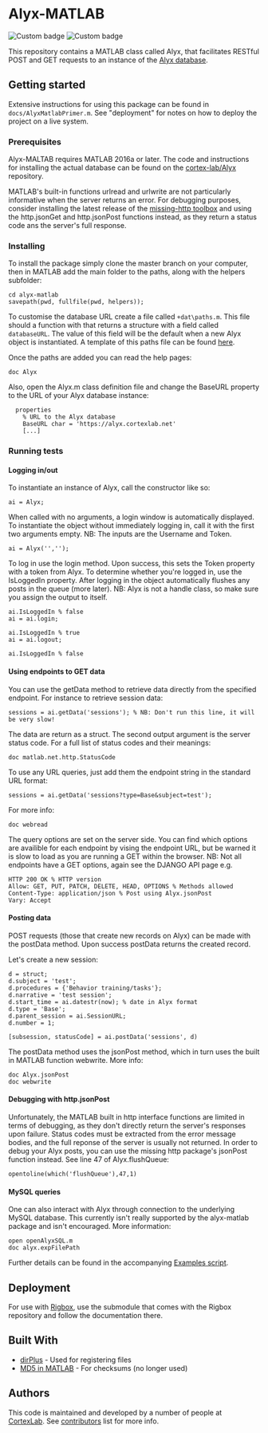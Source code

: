 # Alyx-MATLAB
![Custom badge](https://img.shields.io/endpoint.svg?url=https%3A%2F%2Fsilent-zebra-36.tunnel.datahub.at%2Fcoverage%2Falyx-matlab%2Fmaster)
![Custom badge](https://img.shields.io/endpoint.svg?url=https%3A%2F%2Fsilent-zebra-36.tunnel.datahub.at%2Fstatus%2Falyx-matlab%2Fmaster)

This repository contains a MATLAB class called Alyx, that facilitates RESTful POST and GET requests to an instance of the [Alyx database](http://alyx.readthedocs.io/en/latest/). 

## Getting started

Extensive instructions for using this package can be found in `docs/AlyxMatlabPrimer.m`.  See "deployment" for notes on how to deploy the project on a live system.

### Prerequisites
Alyx-MALTAB requires MATLAB 2016a or later.  The code and instructions for installing the actual database can be found on the [cortex-lab/Alyx](https://github.com/cortex-lab/Alyx) repository.

MATLAB's built-in functions urlread and urlwrite are not particularly informative when the server returns an error.  For debugging purposes, consider installing the latest release of the [missing-http toolbox](https://github.com/psexton/missing-http/releases) and using the http.jsonGet and http.jsonPost functions instead, as they return a status code ans the server's full response.

### Installing
To install the package simply clone the master branch on your computer, then in MATLAB add the main folder to the paths, along with the helpers subfolder:
```
cd alyx-matlab
savepath(pwd, fullfile(pwd, helpers));
```

To customise the database URL create a file called `+dat\paths.m`.  This file should a function with that returns a structure with a field called `databaseURL`.  The value of this field will be the default when a new Alyx object is instantiated.  A template of this paths file can be found [here](https://github.com/cortex-lab/Rigbox/blob/master/docs/setup/paths_template.m).

Once the paths are added you can read the help pages:
```
doc Alyx
```

Also, open the Alyx.m class definition file and change the BaseURL property to the URL of your Alyx database instance:
```
  properties
    % URL to the Alyx database
    BaseURL char = 'https://alyx.cortexlab.net'
    [...]
```

### Running tests

#### Logging in/out
To instantiate an instance of Alyx, call the constructor like so:
```
ai = Alyx;
```

When called with no arguments, a login window is automatically displayed.
To instantiate the object without immediately logging in, call it with
the first two arguments empty.  NB: The inputs are the Username and
Token.
```
ai = Alyx('','');
```

To log in use the login method.  Upon success, this sets the Token
property with a token from Alyx.  To determine whether you're logged in,
use the IsLoggedIn property. After logging in the object automatically
flushes any posts in the queue (more later). NB: Alyx is not a handle
class, so make sure you assign the output to itself.
```
ai.IsLoggedIn % false
ai = ai.login;

ai.IsLoggedIn % true
ai = ai.logout;

ai.IsLoggedIn % false
```

#### Using endpoints to GET data
You can use the getData method to retrieve data directly from the
specified endpoint.  For instance to retrieve session data:
```
sessions = ai.getData('sessions'); % NB: Don't run this line, it will be very slow!
```

The data are return as a struct.  The second output argument is the
server status code.  For a full list of status codes and their meanings:
```
doc matlab.net.http.StatusCode
```

To use any URL queries, just add them the endpoint string in the standard
URL format:
```
sessions = ai.getData('sessions?type=Base&subject=test');
```

For more info:
```
doc webread
```

The query options are set on the server side.  You can find which options
are availible for each endpoint by vising the endpoint URL, but be warned
it is slow to load as you are running a GET within the browser.  NB: Not
all endpoints have a GET options, again see the DJANGO API page
e.g.
```
HTTP 200 OK % HTTP version
Allow: GET, PUT, PATCH, DELETE, HEAD, OPTIONS % Methods allowed
Content-Type: application/json % Post using Alyx.jsonPost
Vary: Accept
```

#### Posting data
POST requests (those that create new records on Alyx) can be made with
the postData method.  Upon success postData returns the created record.

Let's create a new session:
```
d = struct;
d.subject = 'test';
d.procedures = {'Behavior training/tasks'};
d.narrative = 'test session';
d.start_time = ai.datestr(now); % date in Alyx format
d.type = 'Base';
d.parent_session = ai.SessionURL;
d.number = 1;

[subsession, statusCode] = ai.postData('sessions', d)
```

The postData method uses the jsonPost method, which in turn uses the
built in MATLAB function webwrite.  More info:
```
doc Alyx.jsonPost
doc webwrite
```

#### Debugging with http.jsonPost
Unfortunately, the MATLAB built in http interface functions are limited
in terms of debugging, as they don't directly return the server's
responses upon failure.  Status codes must be extracted from the error
message bodies, and the full reponse of the server is usually not
returned.  In order to debug your Alyx posts, you can use the missing
http package's jsonPost function instead.  See line 47 of
Alyx.flushQueue:
```
opentoline(which('flushQueue'),47,1)
```

#### MySQL queries
One can also interact with Alyx through connection to the underlying
MySQL database.  This currently isn't really supported by the alyx-matlab
package and isn't encouraged.  More information:
```
open openAlyxSQL.m
doc alyx.expFilePath
```

Further details can be found in the accompanying [Examples script](https://github.com/cortex-lab/alyx-matlab/blob/alyx-as-class/Examples.m).

## Deployment
For use with [Rigbox](https://github.com/cortex-lab/Rigbox), use the submodule that comes with the Rigbox repository and follow the documentation there.

## Built With
* [dirPlus](https://uk.mathworks.com/matlabcentral/fileexchange/60716-dirplus) - Used for registering files
* [MD5 in MATLAB](https://uk.mathworks.com/matlabcentral/fileexchange/7919-md5-in-matlab) - For checksums (no longer used)

## Authors
This code is maintained and developed by a number of people at [CortexLab](https://www.ucl.ac.uk/cortexlab).  See [contributors](https://github.com/cortex-lab/alyx-matlab/graphs/contributors) list for more info.
